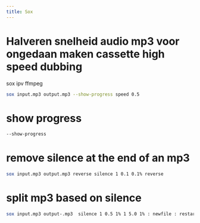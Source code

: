 ```yaml
---
title: Sox
---
```


# Halveren snelheid audio mp3 voor ongedaan maken cassette high speed dubbing
sox ipv ffmpeg

```bash
sox input.mp3 output.mp3 --show-progress speed 0.5
```

# show progress
```bash
--show-progress
```

# remove silence at the end of an mp3
```bash
sox input.mp3 output.mp3 reverse silence 1 0.1 0.1% reverse
```

# split mp3 based on silence
```bash
sox input.mp3 output-.mp3  silence 1 0.5 1% 1 5.0 1% : newfile : restart
```
